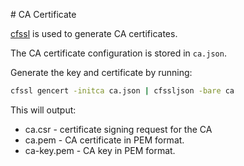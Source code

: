 # CA Certificate

[cfssl](https://github.com/cloudflare/cfssl) is used to generate CA certificates.

The CA certificate configuration is stored in `ca.json`.

Generate the key and certificate by running:

```bash
cfssl gencert -initca ca.json | cfssljson -bare ca
```

This will output:
 - ca.csr - certificate signing request for the CA
 - ca.pem - CA certificate in PEM format.
 - ca-key.pem - CA key in PEM format.